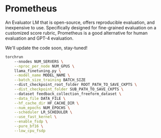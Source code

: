 # Prometheus
An Evaluator LM that is open-source, offers reproducible evaluation, and inexpensive to use. Specifically designed for fine-grained evaluation on a customized score rubric, Prometheus is a good alternative for human evaluation and GPT-4 evaluation.

We'll update the code soon, stay-tuned!

```bash
torchrun 
    --nnodes NUM_SERVERS \
    --nproc_per_node NUM_GPUS \
    llama_finetuning.py \
    --model_name MODEL_NAME \
    --batch_size_training BATCH_SIZE
    --dist_checkpoint_root_folder ROOT_PATH_TO_SAVE_CKPTS \
    --dist_checkpoint_folder SUB_PATH_TO_SAVE_CKPTS \ 
    --dataset feedback_collection_freeform_dataset \
    --data_file DATA_FILE \
    --hf_cache_dir HF_CACHE_DIR \
    --num_epochs NUM_EPOCHS \
    --scheduler LR_SCHEDULER \
    --use_fast_kernel \
    --enable_fsdp \
    --pure_bf16 \
    --low_cpu_fsdp
```
